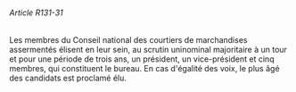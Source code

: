 ###### Article R131-31

Les membres du Conseil national des courtiers de marchandises assermentés élisent en leur sein, au scrutin uninominal majoritaire à un tour et pour une période de trois ans, un président, un vice-président et cinq membres, qui constituent le bureau. En cas d'égalité des voix, le plus âgé des candidats est proclamé élu.

